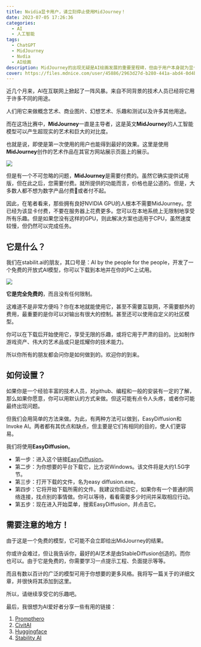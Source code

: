 ```yaml
---
title: Nvidia显卡用户，请立刻停止使用MidJourney！
date: 2023-07-05 17:26:36
categories:
  - AI
  - 人工智能
tags:
  - ChatGPT
  - MidJourney
  - Nvdia
  - AI绘画
description: MidJourney的出现无疑是AI绘画发展的重要里程碑，但由于用户本身就为显卡付费了，难以维持AI绘画的付费使用模式，显卡付费用户当然可以有更好的选择
cover: https://files.mdnice.com/user/45886/2963d27d-b280-441a-abd4-0d4bc509347c.png
---
```


近几个月来，AI在互联网上掀起了一阵风暴。来自不同背景的技术人员已经将它用于许多不同的用途。

人们用它来做概念艺术、商业图片、幻想艺术、乐趣和测试以及许多其他用途。

而在这场比赛中，**MidJourney**一直是主导者，这是英文**MidJourney**的人工智能模型可以产生超现实的艺术和巨大的对比度。

也就是说，即使是第一次使用的用户也能得到最好的效果。这里是使用**MidJourney**创作的艺术作品在其官方网站展示页面上的展示。


![](https://files.mdnice.com/user/45886/113b44dd-f675-414c-ac08-32cb99696294.png)

但是有一个不可忽略的问题，**MidJourney**是需要付费的。虽然它确实提供试用版，但在此之后，您需要付费。就所提供的功能而言，价格也是公道的。但是，大多数人都不想为数字产品付费🙂或者付不起。

因此，在笔者看来，那些拥有良好NVIDIA GPU的人根本不需要MidJourney。您已经为该显卡付费，不要在服务器上花费更多。您可以在本地系统上无限制地享受所有乐趣。但是如果您没有这样的GPU，则此解决方案也适用于CPU，虽然速度较慢，但仍然可以完成任务。

## 它是什么？

我们在stabilit.ai的朋友，其口号是：AI by the people for the people，开发了一个免费的开放式AI模型，你可以下载到本地并在你的PC上试用。

![](https://files.mdnice.com/user/45886/d60d0adc-c829-41da-a0e9-cf4beb09e307.png)

**它是完全免费的**，而且没有任何限制。

这难道不是非常方便吗？你在本地就能使用它，甚至不需要互联网，不需要额外的费用，最重要的是你可以对输出有很大的控制。甚至还可以使用自定义的社区模型。

你可以在下载后开始使用它，享受无限的乐趣，或将它用于严肃的目的。比如制作游戏资产、伟大的艺术品或只是炫耀你的技术能力。

所以你所有的朋友都会问你是如何做到的。欢迎你的到来。

## 如何设置？

如果你是一个经验丰富的技术人员，对github、编程和一般的安装有一定的了解，那么如果你愿意，你可以用默认的方式来做。但这可能有点令人头疼，或者你可能最终出现问题。

但我们会用简单的方法来做。为此，有两种方法可以做到，EasyDiffusion和Invoke AI。两者都有其优点和缺点，但主要是它们有相同的目的，使人们更容易。

我们将使用**EasyDiffusion**。

- 第一步：进入这个链接[EasyDiffusion](https://stable-diffusion-ui.github.io/docs/installation/)。
- 第二步：为你想要的平台下载它，比方说Windows。该文件将是大约1.5G字节。
- 第三步：打开下载的文件，名为easy diffusion.exe。
- 第四步：它将开始下载所需的文件。我建议你启动它，如果你有一个普通的网络连接，找点别的事情做。你可以等待，看看需要多少时间并采取相应行动。
- 第五步：现在进入开始菜单，搜索EasyDiffusion，并点击它。


## 需要注意的地方！

由于这是一个免费的模型，它可能不会立即给出MidJourney的结果。

你或许会难过，但让我告诉你，最好的AI艺术是由StableDiffusion创造的。而你也可以。由于它是免费的，你需要学习一点提示工程、负面提示等等。

而且有数以百计的广泛的模型可用于你想要的更多风格。我将写一篇关于的详细文章，并很快将其添加到这里。

所以，请继续享受它的乐趣吧。

最后，我很想为AI爱好者分享一些有用的链接：

1. [Prompthero](https://prompthero.com/)
2. [CivitAI](https://civitai.com/)
3. [Huggingface](https://huggingface.co/)
4. [Stability AI](https://stability.ai/)
